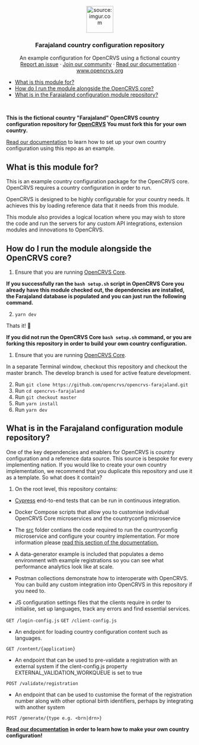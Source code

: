 <p align="center"> <a href="https://www.opencrvs.org"><img src="https://i.imgur.com/W7ULmox.png" title="source: imgur.com" / style="max-width:100%;"width="72" height="72"></a>
</p>
<h3 align="center">Farajaland country configuration repository</h3>
<p align="center">An example configuration for OpenCRVS using a fictional country
<br>
<a href="https://github.com/opencrvs/opencrvs-core/issues">Report an issue</a>  ·  <a href="https://community.opencrvs.org">Join our community</a>  ·  <a href="https://documentation.opencrvs.org">Read our documentation</a>  ·  <a href="https://www.opencrvs.org">www.opencrvs.org</a></p>

<!-- START doctoc generated TOC please keep comment here to allow auto update -->
<!-- DON'T EDIT THIS SECTION, INSTEAD RE-RUN doctoc TO UPDATE -->

- [What is this module for?](#what-is-this-module-for)
- [How do I run the module alongside the OpenCRVS core?](#how-do-i-run-the-module-alongside-the-opencrvs-core)
- [What is in the Farajaland configuration module repository?](#what-is-in-the-farajaland-configuration-module-repository)

<!-- END doctoc generated TOC please keep comment here to allow auto update -->
<br>

**This is the fictional country "Farajaland" OpenCRVS country configuration repository for [OpenCRVS](https://github.com/opencrvs/opencrvs-core) You must fork this for your own country.**

<a href="https://documentation.opencrvs.org">Read our documentation</a> to learn how to set up your own country configuration using this repo as an example.

## What is this module for?

This is an example country configuration package for the OpenCRVS core. OpenCRVS requires a country configuration in order to run.

OpenCRVS is designed to be highly configurable for your country needs. It achieves this by loading reference data that it needs from this module. 

This module also provides a logical location where you may wish to store the code and run the servers for any custom API integrations, extension modules and innovations to OpenCRVS.

## How do I run the module alongside the OpenCRVS core?

1. Ensure that you are running [OpenCRVS Core](https://github.com/opencrvs/opencrvs-core).  

**If you successfully ran the `bash setup.sh` script in OpenCRVS Core you already have this module checked out, the dependencies are installed, the Farajaland database is populated and you can just run the following command.** 

2. `yarn dev`

Thats it! 🎉

**If you did not run the OpenCRVS Core `bash setup.sh` command, or you are forking this repository in order to build your own country configuration.** 

1. Ensure that you are running [OpenCRVS Core](https://github.com/opencrvs/opencrvs-core).  

In a separate Terminal window, checkout this repository and checkout the master branch.  The develop branch is used for active feature development.

2. Run `git clone https://github.com/opencrvs/opencrvs-farajaland.git`
3. Run `cd opencrvs-farajaland`
4. Run `git checkout master`
5. Run `yarn install`
6. Run `yarn dev`

## What is in the Farajaland configuration module repository?

One of the key dependencies and enablers for OpenCRVS is country configuration and a reference data source. This source is bespoke for every implementing nation. If you would like to create your own country implementation, we recommend that you duplicate this repository and use it as a template. So what does it contain?

1. On the root level, this repository contains:

- [Cypress](https://www.cypress.io/) end-to-end tests that can be run in continuous integration.

- Docker Compose scripts that allow you to customise individual OpenCRVS Core microservices and the countryconfig microservice

- The [src](https://github.com/opencrvs/opencrvs-farajaland/master/src) folder contians the code required to run the countryconfig microservice and configure your country implementation.  For more information please [read this section of the documentation.](https://documentation.opencrvs.org/setup/3.-installation/3.2-set-up-your-own-country-configuration)

- A data-generator example is included that populates a demo environment with example registrations so you can see what performance analytics look like at scale. 

- Postman collections demonstrate how to interoperate with OpenCRVS.  You can build any custom integration into OpenCRVS in this repository if you need to.

- JS configuration settings files that the clients require in order to initialise, set up languages, track any errors and find essential services.

`GET /login-config.js`
`GET /client-config.js`

- An endpoint for loading country configuration content such as languages.

`GET /content/{application}`

- An endpoint that can be used to pre-validate a registration with an external system if the clent-config.js property EXTERNAL_VALIDATION_WORKQUEUE is set to true 

`POST /validate/registration`

- An endpoint that can be used to customise the format of the registration number along with other optional birth identifiers, perhaps by integrating with another system

`POST /generate/{type e.g. <brn|drn>}`

**<a href="https://documentation.opencrvs.org">Read our documentation</a> in order to learn how to make your own country configuration!**

